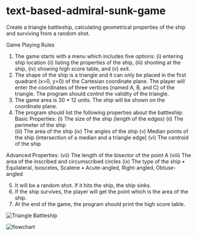# text-based-admiral-sunk-game
Create a triangle battleship, calculating geometrical properties of the ship and surviving from a random shot.

Game Playing Rules
1.	The game starts with a menu which includes five options: (i) entering ship location (ii) listing the properties of the ship, (iii) shooting at the ship, (iv) showing high score table, and (v) exit. 
2.	The shape of the ship is a triangle and it can only be placed in the first quadrant (x>0, y>0) of the Cartesian coordinate plane. The player will enter the coordinates of three vertices (named A, B, and C) of the triangle. The program should control the validity of the triangle.
3.	The game area is 30 * 12 units. The ship will be shown on the coordinate plane.
4.	The program should list the following properties about the battleship: 
Basic Properties:
(i)	The size of the ship (length of the edges)
(ii)	The perimeter of the ship	
(iii)	The area of the ship
(iv)	The angles of the ship
(v)	Median points of the ship (intersection of a median and a triangle edge)
(vi)	The centroid of the ship	

Advanced Properties:
(vii)	The length of the bisector of the point A
(viii)	The area of the inscribed and circumscribed circles
(ix)	The type of the ship
•	Equilateral, Isosceles, Scalene
•	Acute-angled, Right-angled, Obtuse-angled

5.	It will be a random shot. If it hits the ship, the ship sinks.
6.	If the ship survives, the player will get the point which is the area of the ship.
7.	At the end of the game, the program should print the high score table.

![Triangle Battleship](https://github.com/0asa0/text-based-admiral-sunk-game/assets/134441532/3f439f50-1f73-407e-a3de-b7d71bb2079d)

![flowchart](https://github.com/0asa0/text-based-admiral-sunk-game/assets/134441532/b08888f3-0d64-449d-9aa4-c09ac3c27180)


